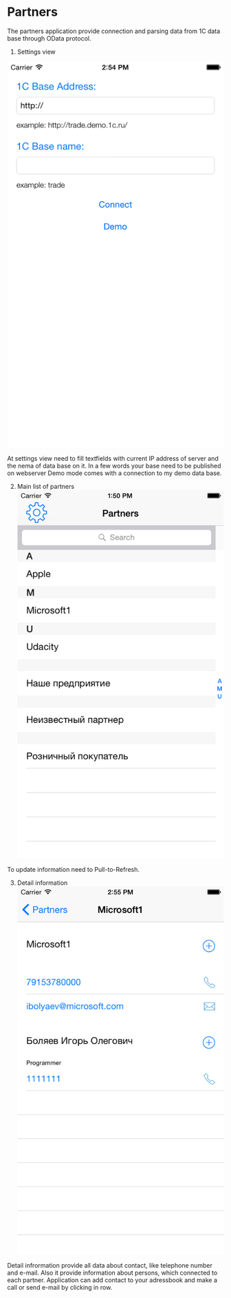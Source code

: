 # Partners

The partners application provide connection and parsing data from 1C data base through OData protocol. 

1. Settings view

![alt tag](https://github.com/Ibolyaev/Partners/blob/master/ScreenShoots/Settings.png)

At settings view need to fill textfields with current IP address of server and the nema of data base on it. In a few words your base need to be published on webserver
Demo mode comes with a connection to my demo data base.

2. Main list of partners
![alt tag](https://github.com/Ibolyaev/Partners/blob/master/ScreenShoots/PartnersList.png)

To update information need to Pull-to-Refresh.

3. Detail information
![alt tag](https://github.com/Ibolyaev/Partners/blob/master/ScreenShoots/DetailInfo.png)

Detail infrormation provide all data about contact, like telephone number and e-mail. Also it provide information about persons, which connected to each partner. Application can add contact to your adressbook and make a call or send e-mail by clicking in row.
